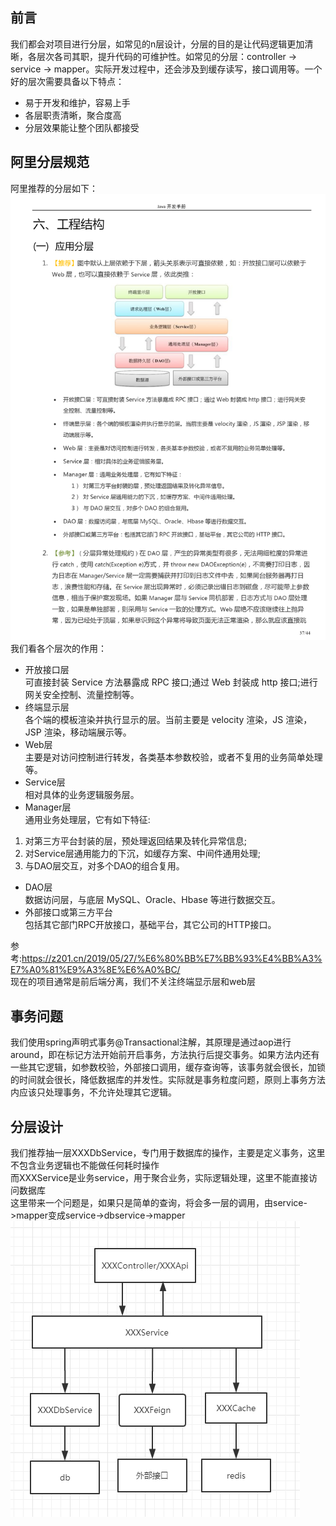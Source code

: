 ## 前言  
我们都会对项目进行分层，如常见的n层设计，分层的目的是让代码逻辑更加清晰，各层次各司其职，提升代码的可维护性。如常见的分层：controller -> service -> mapper。实际开发过程中，还会涉及到缓存读写，接口调用等。一个好的层次需要具备以下特点：
- 易于开发和维护，容易上手
- 各层职责清晰，聚合度高
- 分层效果能让整个团队都接受

## 阿里分层规范
阿里推荐的分层如下：  
![image](https://github.com/jmilktea/jmilktea/blob/master/%E5%85%B6%E5%AE%83/images/frm-1.png)  
我们看各个层次的作用：
- 开放接口层  
可直接封装 Service 方法暴露成 RPC 接口;通过 Web 封装成 http 接口;进行 网关安全控制、流量控制等。
- 终端显示层  
各个端的模板渲染并执行显示的层。当前主要是 velocity 渲染，JS 渲染， JSP 渲染，移动端展示等。
- Web层  
主要是对访问控制进行转发，各类基本参数校验，或者不复用的业务简单处理等。
- Service层  
相对具体的业务逻辑服务层。
- Manager层  
通用业务处理层，它有如下特征:
1) 对第三方平台封装的层，预处理返回结果及转化异常信息;
2) 对Service层通用能力的下沉，如缓存方案、中间件通用处理;
3) 与DAO层交互，对多个DAO的组合复用。
- DAO层   
数据访问层，与底层 MySQL、Oracle、Hbase 等进行数据交互。
- 外部接口或第三方平台  
包括其它部门RPC开放接口，基础平台，其它公司的HTTP接口。

参考:https://z201.cn/2019/05/27/%E6%80%BB%E7%BB%93%E4%BB%A3%E7%A0%81%E9%A3%8E%E6%A0%BC/  
现在的项目通常是前后端分离，我们不关注终端显示层和web层  

## 事务问题
我们使用spring声明式事务@Transactional注解，其原理是通过aop进行around，即在标记方法开始前开启事务，方法执行后提交事务。如果方法内还有一些其它逻辑，如参数校验，外部接口调用，缓存查询等，该事务就会很长，加锁的时间就会很长，降低数据库的并发性。实际就是事务粒度问题，原则上事务方法内应该只处理事务，不允许处理其它逻辑。

## 分层设计  
我们推荐抽一层XXXDbService，专门用于数据库的操作，主要是定义事务，这里不包含业务逻辑也不能做任何耗时操作     
而XXXService是业务service，用于聚合业务，实际逻辑处理，这里不能直接访问数据库  
这里带来一个问题是，如果只是简单的查询，将会多一层的调用，由service->mapper变成service->dbservice->mapper  
![image](https://github.com/jmilktea/jmilktea/blob/master/%E5%85%B6%E5%AE%83/images/frm-3.png)





